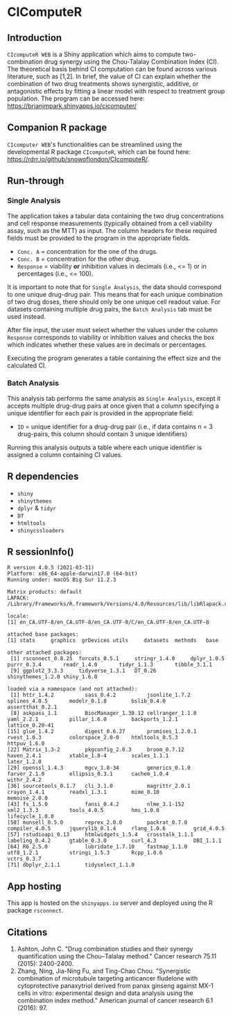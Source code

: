 # CIComputeR

## Introduction
`CIcomputeR WEB` is a Shiny application which aims to compute two-combination drug synergy using the Chou-Talalay Combination Index (CI). The theoretical basis behind CI computation can be found across various literature, such as [1,2]. In brief, the value of CI can explain whether the combination of two drug treatments shows synergistic, additive, or antagonistic effects by fitting a linear model with respect to treatment group population. 
The program can be accessed here: https://brianjmpark.shinyapps.io/cicomputer/

## Companion R package
`CIcomputer WEB`'s functionalities can be streamlined using the developmental R package `CIcomputeR`, which can be found here: https://rdrr.io/github/snowoflondon/CIcomputeR/.  

## Run-through
### Single Analysis
The application takes a tabular data containing the two drug concentrations and cell response measurements (typically obtained from a cell viability assay, such as the MTT) as input. The column headers for these required fields must be provided to the program in the appropriate fields. 

* `Conc. A` = concentration for the one of the drugs.
* `Conc. B` = concentration for the other drug.
* `Response` = viability **or** inhibition values in decimals (i.e., <= 1) or in percentages (i.e., <= 100). 

It is important to note that for `Single Analysis`, the data should correspond to one unique drug-drug pair. This means that for each unique combination of two drug doses, there should only be one unique cell readout value. For datasets containing multiple drug pairs, the `Batch Analysis` tab must be used instead.

After file input, the user must select whether the values under the column `Response` corresponds to viability or inhibition values and checks the box which indicates whether these values are in decimals or percentages. 

Executing the program generates a table containing the effect size and the calculated CI.

### Batch Analysis
This analysis tab performs the same analysis as `Single Analysis`, except it accepts multiple drug-drug pairs at once given that a column specifying a unique identifier for each pair is provided in the appropriate field:

* `ID` = unique identifier for a drug-drug pair (i.e., if data contains n = 3 drug-pairs, this column should contain 3 unique identifiers)

Running this analysis outputs a table where each unique identifier is assigned a column containing CI values.

## R dependencies
* `shiny`
* `shinythemes`
* `dplyr` & `tidyr`
* `DT`
* `htmltools`
* `shinycssloaders`

## R sessionInfo()
```{r}
R version 4.0.5 (2021-03-31)
Platform: x86_64-apple-darwin17.0 (64-bit)
Running under: macOS Big Sur 11.2.3

Matrix products: default
LAPACK: /Library/Frameworks/R.framework/Versions/4.0/Resources/lib/libRlapack.dylib

locale:
[1] en_CA.UTF-8/en_CA.UTF-8/en_CA.UTF-8/C/en_CA.UTF-8/en_CA.UTF-8

attached base packages:
[1] stats     graphics  grDevices utils     datasets  methods   base     

other attached packages:
 [1] rsconnect_0.8.25  forcats_0.5.1     stringr_1.4.0     dplyr_1.0.5       purrr_0.3.4       readr_1.4.0       tidyr_1.1.3       tibble_3.1.1     
 [9] ggplot2_3.3.3     tidyverse_1.3.1   DT_0.26           shinythemes_1.2.0 shiny_1.6.0      

loaded via a namespace (and not attached):
 [1] httr_1.4.2          sass_0.4.2          jsonlite_1.7.2      splines_4.0.5       modelr_0.1.8        bslib_0.4.0         assertthat_0.2.1   
 [8] askpass_1.1         BiocManager_1.30.12 cellranger_1.1.0    yaml_2.2.1          pillar_1.6.0        backports_1.2.1     lattice_0.20-41    
[15] glue_1.4.2          digest_0.6.27       promises_1.2.0.1    rvest_1.0.3         colorspace_2.0-0    htmltools_0.5.3     httpuv_1.6.0       
[22] Matrix_1.3-2        pkgconfig_2.0.3     broom_0.7.12        haven_2.4.1         xtable_1.8-4        scales_1.1.1        later_1.2.0        
[29] openssl_1.4.3       mgcv_1.8-34         generics_0.1.0      farver_2.1.0        ellipsis_0.3.1      cachem_1.0.4        withr_2.4.2        
[36] sourcetools_0.1.7   cli_3.1.0           magrittr_2.0.1      crayon_1.4.1        readxl_1.3.1        mime_0.10           memoise_2.0.0      
[43] fs_1.5.0            fansi_0.4.2         nlme_3.1-152        xml2_1.3.3          tools_4.0.5         hms_1.0.0           lifecycle_1.0.0    
[50] munsell_0.5.0       reprex_2.0.0        packrat_0.7.0       compiler_4.0.5      jquerylib_0.1.4     rlang_1.0.6         grid_4.0.5         
[57] rstudioapi_0.13     htmlwidgets_1.5.4   crosstalk_1.1.1     labeling_0.4.2      gtable_0.3.0        curl_4.3            DBI_1.1.1          
[64] R6_2.5.0            lubridate_1.7.10    fastmap_1.1.0       utf8_1.2.1          stringi_1.5.3       Rcpp_1.0.6          vctrs_0.3.7        
[71] dbplyr_2.1.1        tidyselect_1.1.0   
```

## App hosting
This app is hosted on the `shinyapps.io` server and deployed using the R package `rsconnect`.

## Citations
1. Ashton, John C. "Drug combination studies and their synergy quantification using the Chou–Talalay method." Cancer research 75.11 (2015): 2400-2400.
2. Zhang, Ning, Jia-Ning Fu, and Ting-Chao Chou. "Synergistic combination of microtubule targeting anticancer fludelone with cytoprotective panaxytriol derived from panax ginseng against MX-1 cells in vitro: experimental design and data analysis using the combination index method." American journal of cancer research 6.1 (2016): 97.
